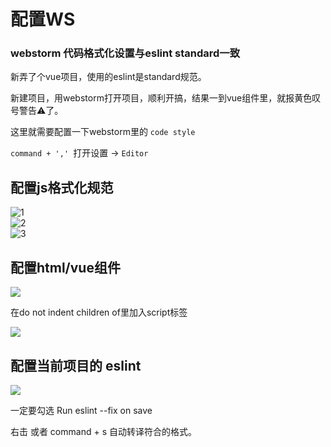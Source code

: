 
# 配置WS

### webstorm 代码格式化设置与eslint standard一致

新弄了个vue项目，使用的eslint是standard规范。

新建项目，用webstorm打开项目，顺利开搞，结果一到vue组件里，就报黄色叹号警告⚠️了。

这里就需要配置一下webstorm里的 `code style`

`command + ',' `打开设置 -> `Editor`

## 配置js格式化规范

![1](/img/ws-configure.webp)<br>
![2](/img/ws-configure2.webp)<br>
![3](/img/ws-configure3.webp)

## 配置html/vue组件

![](https://ae01.alicdn.com/kf/H0e31c6cdba2e4cf5b1430509f83ad1bcF.jpg)

在do not indent children of里加入script标签

![](https://ae01.alicdn.com/kf/Ha11bf52407204bc496b2b54e4ba314eeM.jpg)

## 配置当前项目的 eslint 

![](https://tva1.sinaimg.cn/large/e6c9d24egy1h2yl18g6y7j214q0u040n.jpg)

一定要勾选 Run eslint --fix on save

右击 或者 command + s 自动转译符合的格式。
